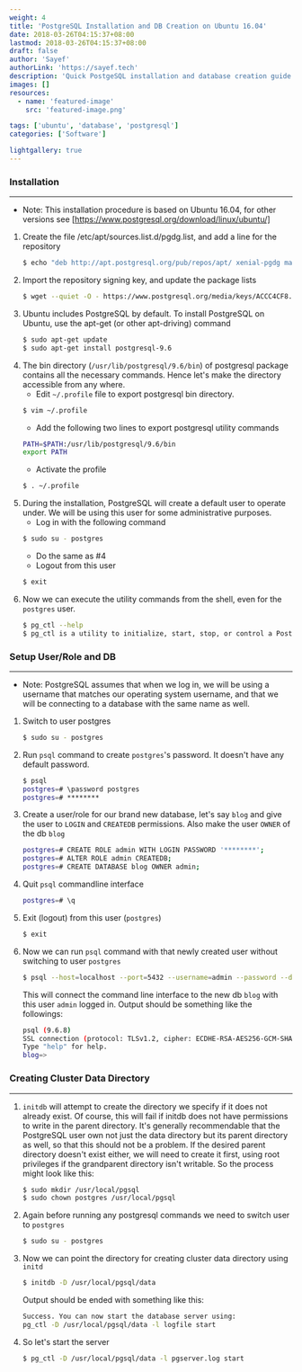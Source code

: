 ```yaml
---
weight: 4
title: 'PostgreSQL Installation and DB Creation on Ubuntu 16.04'
date: 2018-03-26T04:15:37+08:00
lastmod: 2018-03-26T04:15:37+08:00
draft: false
author: 'Sayef'
authorLink: 'https://sayef.tech'
description: 'Quick PostgeSQL installation and database creation guide.'
images: []
resources:
  - name: 'featured-image'
    src: 'featured-image.png'

tags: ['ubuntu', 'database', 'postgresql']
categories: ['Software']

lightgallery: true
---
```


### Installation

---

- Note: This installation procedure is based on Ubuntu 16.04, for other versions see [https://www.postgresql.org/download/linux/ubuntu/]

1. Create the file /etc/apt/sources.list.d/pgdg.list, and add a line for the repository
   ```sh
   $ echo "deb http://apt.postgresql.org/pub/repos/apt/ xenial-pgdg main" | sudo tee  /etc/apt/sources.list.d/pgdg.list
   ```
2. Import the repository signing key, and update the package lists
   ```sh
   $ wget --quiet -O - https://www.postgresql.org/media/keys/ACCC4CF8.asc | sudo apt-key add -
   ```
3. Ubuntu includes PostgreSQL by default. To install PostgreSQL on Ubuntu, use the apt-get (or other apt-driving) command
   ```sh
   $ sudo apt-get update
   $ sudo apt-get install postgresql-9.6
   ```
4. The bin directory (`/usr/lib/postgresql/9.6/bin`) of postgresql package contains all the necessary commands. Hence let's make the directory accessible from any where.
   - Edit `~/.profile` file to export postgresql bin directory.
   ```sh
   $ vim ~/.profile
   ```
   - Add the following two lines to export postgresql utility commands
   ```sh
   PATH=$PATH:/usr/lib/postgresql/9.6/bin
   export PATH
   ```
   - Activate the profile
   ```sh
   $ . ~/.profile
   ```
5. During the installation, PostgreSQL will create a default user to operate under. We will be using this user for some administrative purposes.
   - Log in with the following command
   ```sh
   $ sudo su - postgres
   ```
   - Do the same as #4
   - Logout from this user
   ```sh
   $ exit
   ```
6. Now we can execute the utility commands from the shell, even for the `postgres` user.
   ```sh
   $ pg_ctl --help
   $ pg_ctl is a utility to initialize, start, stop, or control a PostgreSQL server.
   ```

### Setup User/Role and DB

---

- Note: PostgreSQL assumes that when we log in, we will be using a username that matches our operating system username, and that we will be connecting to a database with the same name as well.

1. Switch to user postgres
   ```sh
   $ sudo su - postgres
   ```
2. Run `psql` command to create `postgres`'s password. It doesn't have any default password.
   ```sh
   $ psql
   postgres=# \password postgres
   postgres=# ********
   ```
3. Create a user/role for our brand new database, let's say `blog` and give the user to `LOGIN` and `CREATEDB` permissions. Also make the user `OWNER` of the db `blog`
   ```sh
   postgres=# CREATE ROLE admin WITH LOGIN PASSWORD '********';
   postgres=# ALTER ROLE admin CREATEDB;
   postgres=# CREATE DATABASE blog OWNER admin;
   ```
4. Quit `psql` commandline interface
   ```sh
   postgres=# \q
   ```
5. Exit (logout) from this user (`postgres`)
   ```sh
   $ exit
   ```
6. Now we can run `psql` command with that newly created user without switching to user `postgres`
   ```sh
   $ psql --host=localhost --port=5432 --username=admin --password --dbname=blog
   ```
   This will connect the command line interface to the new db `blog` with this user `admin` logged in. Output should be something like the followings:
   ```sh
   psql (9.6.8)
   SSL connection (protocol: TLSv1.2, cipher: ECDHE-RSA-AES256-GCM-SHA384, bits: 256, compression: off)
   Type "help" for help.
   blog=>
   ```

### Creating Cluster Data Directory

---

1. `initdb` will attempt to create the directory we specify if it does not already exist. Of course, this will fail if initdb does not have permissions to write in the parent directory. It's generally recommendable that the PostgreSQL user own not just the data directory but its parent directory as well, so that this should not be a problem. If the desired parent directory doesn't exist either, we will need to create it first, using root privileges if the grandparent directory isn't writable. So the process might look like this:
   ```sh
   $ sudo mkdir /usr/local/pgsql
   $ sudo chown postgres /usr/local/pgsql
   ```
2. Again before running any postgresql commands we need to switch user to `postgres`
   ```sh
   $ sudo su - postgres
   ```
3. Now we can point the directory for creating cluster data directory using `initd`
   ```sh
   $ initdb -D /usr/local/pgsql/data
   ```
   Output should be ended with something like this:
   ```sh
   Success. You can now start the database server using:
   pg_ctl -D /usr/local/pgsql/data -l logfile start
   ```
4. So let's start the server
   ```sh
   $ pg_ctl -D /usr/local/pgsql/data -l pgserver.log start
   ```
